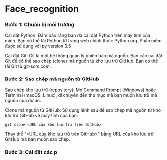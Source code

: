 # Face_recognition
### Bước 1: Chuẩn bị môi trường
Cài đặt Python: Đảm bảo rằng bạn đã cài đặt Python trên máy tính của mình. Bạn có thể tải Python từ trang web chính thức: Python.org. Phần mềm được sử dụng với py version 3.5

Cài đặt Git: Git là một hệ thống quản lý phiên bản mã nguồn. Bạn cần cài đặt Git để có thể sao chép (clone) mã nguồn từ kho lưu trữ GitHub. Bạn có thể tải Git từ git-scm.com.
### Bước 2: Sao chép mã nguồn từ GitHub
Sao chép kho lưu trữ (repository): Mở Command Prompt (Windows) hoặc Terminal (macOS, Linux), di chuyển đến thư mục mà bạn muốn lưu trữ mã nguồn của dự án.

Clone mã nguồn từ GitHub: Sử dụng lệnh sau để sao chép mã nguồn từ kho lưu trữ GitHub về máy tính của bạn:
```
git clone <URL của kho lưu trữ trên GitHub>
```
Thay thế "<URL của kho lưu trữ trên GitHub>" bằng URL của kho lưu trữ GitHub mà bạn muốn sao chép.

### Bước 3: Cài đặt các p
